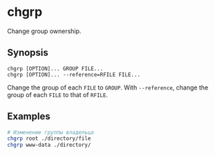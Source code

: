 # chgrp
Change group ownership.


## Synopsis
```console
chgrp [OPTION]... GROUP FILE...
chgrp [OPTION]... ‐‐reference=RFILE FILE...
```
Change the group of each `FILE` to `GROUP`. With `--reference`, change the group of each `FILE` to that of `RFILE`.


## Examples
```bash
# Изменение группы владельца
chgrp root ./directory/file
chgrp www-data ./directory/
```
